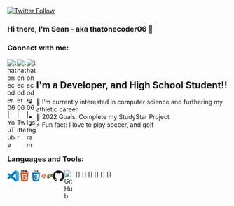 [![Twitter Follow](https://img.shields.io/twitter/follow/thatonecoder06?color=1DA1F2&logo=twitter&style=for-the-badge)](https://twitter.com/intent/follow?original_referer=https%3A%2F%2Fgithub.com%2Fcthatonecoder06&screen_name=thatonecoder06)

### Hi there, I'm Sean - aka thatonecoder06 👋 


### Connect with me:

[<img align="left" alt="thatonecoder06 | YouTube" width="22px" src="https://cdn.jsdelivr.net/npm/simple-icons@v3/icons/youtube.svg" />][youtube]
[<img align="left" alt="thatonecoder06 | Twitter" width="22px" src="https://cdn.jsdelivr.net/npm/simple-icons@v3/icons/twitter.svg" />][twitter]
[<img align="left" alt="thatonecoder06 | Instagram" width="22px" src="https://cdn.jsdelivr.net/npm/simple-icons@v3/icons/instagram.svg" />][instagram]
<br />
## I'm a Developer, and High School Student!!

- 🌱 I’m currently interested in computer science and furthering my athletic career
- 🥅 2022 Goals: Complete my StudyStar Project
- ⚡ Fun fact: I love to play soccer, and golf

<br />


### Languages and Tools:

[<img align="left" alt="Visual Studio Code" width="26px" src="https://raw.githubusercontent.com/github/explore/80688e429a7d4ef2fca1e82350fe8e3517d3494d/topics/visual-studio-code/visual-studio-code.png" />]
[<img align="left" alt="HTML5" width="26px" src="https://raw.githubusercontent.com/github/explore/80688e429a7d4ef2fca1e82350fe8e3517d3494d/topics/html/html.png" />]
[<img align="left" alt="CSS3" width="26px" src="https://raw.githubusercontent.com/github/explore/80688e429a7d4ef2fca1e82350fe8e3517d3494d/topics/css/css.png" />]
[<img align="left" alt="Git" width="26px" src="https://raw.githubusercontent.com/github/explore/80688e429a7d4ef2fca1e82350fe8e3517d3494d/topics/git/git.png" />]
[<img align="left" alt="GitHub" width="26px" src="https://raw.githubusercontent.com/github/explore/78df643247d429f6cc873026c0622819ad797942/topics/github/github.png" />]
[<img align="left" alt="GitHub" width="26px" src="https://www.python.org/static/favicon.ico" />]


<br />
<br />

[twitter]: https://twitter.com/thatonecoder06
[youtube]: https://www.youtube.com/channel/UCvkvNj8EVglnj_fh691qYOQ/featured
[instagram]: https://instagram.com/seanpauly06
